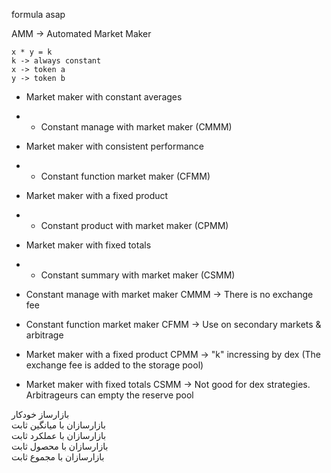 formula asap

AMM -> Automated Market Maker
```
x * y = k
k -> always constant
x -> token a
y -> token b
```

- Market maker with constant averages
- - Constant manage with market maker (CMMM)
- Market maker with consistent performance
- - Constant function market maker (CFMM)
- Market maker with a fixed product
- - Constant product with market maker (CPMM)
- Market maker with fixed totals
- - Constant summary with market maker (CSMM)

- Constant manage with market maker
CMMM -> There is no exchange fee

- Constant function market maker
CFMM -> Use on secondary markets & arbitrage

- Market maker with a fixed product
CPMM -> "k" incressing by dex (The exchange fee is added to the storage pool)

- Market maker with fixed totals
CSMM -> Not good for dex strategies. Arbitrageurs can empty the reserve pool

بازارساز خودکار\
بازارسازان با میانگین ثابت\
بازارسازان با عملکرد ثابت\
بازارسازان با محصول ثابت\
بازارسازان با مجموع ثابت

